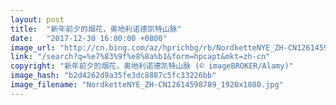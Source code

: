 ```yaml
---
layout: post
title:  "新年前夕的烟花，奥地利诺德凯特山脉"
date:   "2017-12-30 16:00:00 +0800"
image_url: "http://cn.bing.com/az/hprichbg/rb/NordketteNYE_ZH-CN12614598789_1920x1080.jpg"
link: "/search?q=%e7%83%9f%e8%8a%b1&form=hpcapt&mkt=zh-cn"
copyright: "新年前夕的烟花，奥地利诺德凯特山脉 (© imageBROKER/Alamy)"
image_hash: "b2d4262d9a35fe3dc8887c5fc33226bb"
image_filename: "NordketteNYE_ZH-CN12614598789_1920x1080.jpg"
---
```


